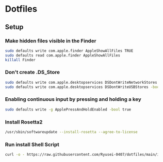 # Dotfiles

## Setup

### Make hidden files visible in the Finder

```sh
sudo defaults write com.apple.finder AppleShowAllFiles TRUE
sudo defaults read com.apple.finder AppleShowAllFiles
killall Finder
```

### Don't create .DS_Store

```sh
sudo defaults write com.apple.desktopservices DSDontWriteNetworkStores true
sudo defaults write com.apple.desktopservices DSDontWriteUSBStores -bool true
```

### Enabling continuous input by pressing and holding a key

```sh
sudo defaults write -g ApplePressAndHoldEnabled -bool true
```

### Install Rosetta2

```sh
/usr/sbin/softwareupdate --install-rosetta --agree-to-license
```

### Run install Shell Script

```sh
curl -o - https://raw.githubusercontent.com/Ryusei-0407/dotfiles/main/install.sh | sh
```
